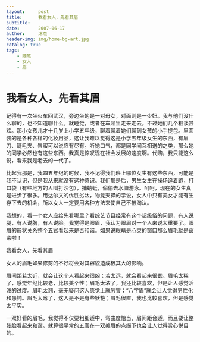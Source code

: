 ```yaml
---
layout:     post
title:      我看女人，先看其眉
subtitle:
date:       2007-06-17
author:     沐杰
header-img: img/home-bg-art.jpg
catalog: true
tags:
    - 随笔
    - 女人
    - 眉
---
```


# 我看女人，先看其眉

记得有一次坐火车回武汉，旁边坐的是一对母女，对面则是一少妇。我与他们没什么聊的，也不知道聊什么。就睡觉，或者在车厢里走来走去。不过她们几个相谈甚欢。那小女孩儿才十几岁上小学五年级，聊着聊着她们聊到女孩的小手提包。里面装的是各种各样的化妆用品，这让我难以觉得这是小学五年级女生的东西，有眉刀、睫毛夹、唇蜜可以说应有尽有。听她口气，都是同学间互相送的之类，那么她的同学必然也有这些东西。我真是惊叹现在社会发展的速度啊。代购，我只能这么说，看来我是老去的一代了。

比起我那是，我四五年纪的时候，我不记得我们班上哪位女生有这些东西，可能是我不认识，但是我从来就没有这种意识。我们那是后，男生女生在操场追着跑，打口袋（有些地方的人叫打沙包），捕蜻蜓，偷偷去水塘游泳。呵呵，现在的女生真是进步了很多。用达尔文的优胜劣汰，物竞天择的学说，女人中只有美女才能有生存下去的机会，所以女人一定要用各种方法来使自己不被淘汰。

我想的，看一个女人应给先看哪里？看综艺节目经常有这个超级俗的问题，有人说腿，有人说胸，有人说脸。我觉得是眼眉，我认为眼眉对一个人来说太重要了。眼眉的形状关系整个五官看起来是否和谐。如果说眼睛是心灵的窗口那么眉毛就是窗帘啦！

我看女人，先看其眉

女人的眉毛如果修剪的不好将会对其容貌造成极其大的影响。

眉间距若太近，就会让这个人看起来很凶；若太远，就会看起来很蠢。眉毛太稀了，感觉年纪比较老，比较美个性；眉毛太浓了，我还比较喜欢，但是让人感觉活泼的过度。眉毛太翘，毫无疑问这人感觉上就厉害；“八字眉”就会让人觉得男性化和愚钝。眉毛太弯了，这人是不是有些妖艳；眉毛很直，我也比较喜欢，但是感觉太平实。

一双好看的眉毛，我觉得不仅要粗细适中，弯曲度恰当，眉间距合适，而且要让整张脸看起来和谐。就算很平常的五官在一双美眉的点缀下也会让人觉得赏心悦目的。
